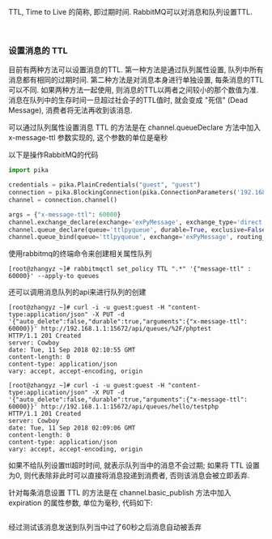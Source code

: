 
TTL, Time to Live 的简称, 即过期时间. RabbitMQ可以对消息和队列设置TTL.

<br/>

### 设置消息的 TTL

目前有两种方法可以设置消息的TTL. 第一种方法是通过队列属性设置, 队列中所有消息都有相同的过期时间. 第二种方法是对消息本身进行单独设置, 每条消息的TTL可以不同. 如果两种方法一起使用, 则消息的TTL以两者之间较小的那个数值为准. 消息在队列中的生存时间一旦超过社会子的TTL值时, 就会变成 "死信" (Dead Message), 消费者将无法再收到该消息.

可以通过队列属性设置消息 TTL 的方法是在 channel.queueDeclare 方法中加入 x-message-ttl 参数实现的, 这个参数的单位是毫秒

以下是操作RabbitMQ的代码

```python
import pika

credentials = pika.PlainCredentials("guest", "guest")
connection = pika.BlockingConnection(pika.ConnectionParameters('192.168.1.1', 5672, '/', credentials))
channel = connection.channel()

args = {"x-message-ttl": 60000}
channel.exchange_declare(exchange='exPyMessage', exchange_type='direct', passive=False, durable=True, arguments=None)
channel.queue_declare(queue='ttlpyqueue', durable=True, exclusive=False, auto_delete=False, arguments=args)
channel.queue_bind(queue='ttlpyqueue', exchange='exPyMessage', routing_key='ttl')
```

使用rabbitmq的终端命令来创建相关属性队列

```shell
[root@zhangyz ~]# rabbitmqctl set_policy TTL ".*" '{"message-ttl" : 60000}' --apply-to queues 
```

还可以调用消息队列的api来进行队列的创建


```shell
[root@zhangyz ~]# curl -i -u guest:guest -H "content-type:application/json" -X PUT -d '{"auto_delete":false,"durable":true,"arguments":{"x-message-ttl": 60000}}' http://192.168.1.1:15672/api/queues/%2F/phptest
HTTP/1.1 201 Created
server: Cowboy
date: Tue, 11 Sep 2018 02:10:55 GMT
content-length: 0
content-type: application/json
vary: accept, accept-encoding, origin
```

```shell
[root@zhangyz ~]# curl -i -u guest:guest -H "content-type:application/json" -X PUT -d '{"auto_delete":false,"durable":true,"arguments":{"x-message-ttl": 60000}}' http://192.168.1.1:15672/api/queues/hello/testphp
HTTP/1.1 201 Created
server: Cowboy
date: Tue, 11 Sep 2018 02:09:06 GMT
content-length: 0
content-type: application/json
vary: accept, accept-encoding, origin
```

如果不给队列设置ttl超时时间, 就表示队列当中的消息不会过期; 如果将 TTL 设置为0, 则代表除非此时可以直接将消息投递到消费者, 否则该消息会被立即丢弃.

针对每条消息设置 TTL 的方法是在 channel.basic_publish 方法中加入 expiration 的属性参数, 单位为毫秒, 代码如下:

```python

```

经过测试该消息发送到队列当中过了60秒之后消息自动被丢弃
